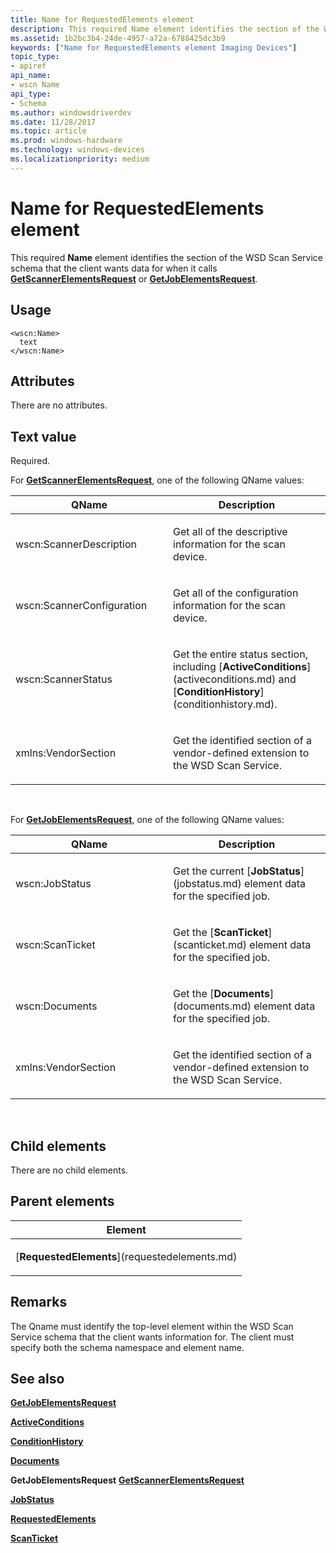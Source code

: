 ```yaml
---
title: Name for RequestedElements element
description: This required Name element identifies the section of the WSD Scan Service schema that the client wants data for when it calls GetScannerElementsRequest or GetJobElementsRequest.
ms.assetid: 1b2bc3b4-24de-4957-a72a-6788425dc3b9
keywords: ["Name for RequestedElements element Imaging Devices"]
topic_type:
- apiref
api_name:
- wscn Name
api_type:
- Schema
ms.author: windowsdriverdev
ms.date: 11/28/2017
ms.topic: article
ms.prod: windows-hardware
ms.technology: windows-devices
ms.localizationpriority: medium
---
```


# Name for RequestedElements element


This required **Name** element identifies the section of the WSD Scan Service schema that the client wants data for when it calls [**GetScannerElementsRequest**](getscannerelementsrequest.md) or [**GetJobElementsRequest**](getjobelementsrequest.md).

Usage
-----

``` syntax
<wscn:Name>
  text
</wscn:Name>
```

Attributes
----------

There are no attributes.

Text value
----------

Required.

For [**GetScannerElementsRequest**](getscannerelementsrequest.md), one of the following QName values:

<table>
<colgroup>
<col width="50%" />
<col width="50%" />
</colgroup>
<thead>
<tr class="header">
<th>QName</th>
<th>Description</th>
</tr>
</thead>
<tbody>
<tr class="odd">
<td><p><span id="wscn_ScannerDescription"></span><span id="wscn_scannerdescription"></span><span id="WSCN_SCANNERDESCRIPTION"></span>wscn:ScannerDescription</p></td>
<td><p>Get all of the descriptive information for the scan device.</p></td>
</tr>
<tr class="even">
<td><p><span id="wscn_ScannerConfiguration"></span><span id="wscn_scannerconfiguration"></span><span id="WSCN_SCANNERCONFIGURATION"></span>wscn:ScannerConfiguration</p></td>
<td><p>Get all of the configuration information for the scan device.</p></td>
</tr>
<tr class="odd">
<td><p><span id="wscn_ScannerStatus"></span><span id="wscn_scannerstatus"></span><span id="WSCN_SCANNERSTATUS"></span>wscn:ScannerStatus</p></td>
<td><p>Get the entire status section, including [<strong>ActiveConditions</strong>](activeconditions.md) and [<strong>ConditionHistory</strong>](conditionhistory.md).</p></td>
</tr>
<tr class="even">
<td><p><span id="xmlns_VendorSection"></span><span id="xmlns_vendorsection"></span><span id="XMLNS_VENDORSECTION"></span>xmlns:VendorSection</p></td>
<td><p>Get the identified section of a vendor-defined extension to the WSD Scan Service.</p></td>
</tr>
</tbody>
</table>

 

For [**GetJobElementsRequest**](getjobelementsrequest.md), one of the following QName values:

<table>
<colgroup>
<col width="50%" />
<col width="50%" />
</colgroup>
<thead>
<tr class="header">
<th>QName</th>
<th>Description</th>
</tr>
</thead>
<tbody>
<tr class="odd">
<td><p><span id="wscn_JobStatus"></span><span id="wscn_jobstatus"></span><span id="WSCN_JOBSTATUS"></span>wscn:JobStatus</p></td>
<td><p>Get the current [<strong>JobStatus</strong>](jobstatus.md) element data for the specified job.</p></td>
</tr>
<tr class="even">
<td><p><span id="wscn_ScanTicket"></span><span id="wscn_scanticket"></span><span id="WSCN_SCANTICKET"></span>wscn:ScanTicket</p></td>
<td><p>Get the [<strong>ScanTicket</strong>](scanticket.md) element data for the specified job.</p></td>
</tr>
<tr class="odd">
<td><p><span id="wscn_Documents"></span><span id="wscn_documents"></span><span id="WSCN_DOCUMENTS"></span>wscn:Documents</p></td>
<td><p>Get the [<strong>Documents</strong>](documents.md) element data for the specified job.</p></td>
</tr>
<tr class="even">
<td><p><span id="xmlns_VendorSection"></span><span id="xmlns_vendorsection"></span><span id="XMLNS_VENDORSECTION"></span>xmlns:VendorSection</p></td>
<td><p>Get the identified section of a vendor-defined extension to the WSD Scan Service.</p></td>
</tr>
</tbody>
</table>

 

## Child elements


There are no child elements.

## Parent elements


<table>
<colgroup>
<col width="100%" />
</colgroup>
<thead>
<tr class="header">
<th>Element</th>
</tr>
</thead>
<tbody>
<tr class="odd">
<td><p>[<strong>RequestedElements</strong>](requestedelements.md)</p></td>
</tr>
</tbody>
</table>

Remarks
-------

The Qname must identify the top-level element within the WSD Scan Service schema that the client wants information for. The client must specify both the schema namespace and element name.

## <span id="see_also"></span>See also


[**GetJobElementsRequest**](getjobelementsrequest.md)

[**ActiveConditions**](activeconditions.md)

[**ConditionHistory**](conditionhistory.md)

[**Documents**](documents.md)

**GetJobElementsRequest**
[**GetScannerElementsRequest**](getscannerelementsrequest.md)

[**JobStatus**](jobstatus.md)

[**RequestedElements**](requestedelements.md)

[**ScanTicket**](scanticket.md)

 

 






